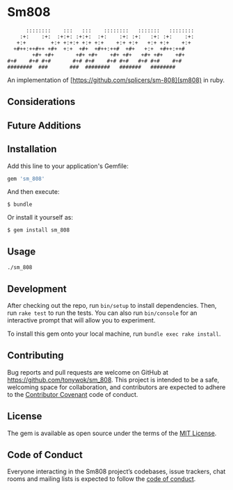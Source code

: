 # Sm808

```
      ::::::::    :::   :::    ::::::::   :::::::   ::::::::
    :+:    :+:  :+:+: :+:+:  :+:    :+: :+:   :+: :+:    :+:
   +:+        +:+ +:+:+ +:+ +:+    +:+ +:+   +:+ +:+    +:+
  +#++:++#++ +#+  +:+  +#+  +#++:++#  +#+   +:+  +#++:++#
        +#+ +#+       +#+ +#+    +#+ +#+   +#+ +#+    +#+
#+#    #+# #+#       #+# #+#    #+# #+#   #+# #+#    #+#
########  ###       ###  ########   #######   ########
```

An implementation of [https://github.com/splicers/sm-808](sm808) in ruby.

## Considerations

## Future Additions

## Installation

Add this line to your application's Gemfile:

```ruby
gem 'sm_808'
```

And then execute:

    $ bundle

Or install it yourself as:

    $ gem install sm_808

## Usage

```
./sm_808
```

## Development

After checking out the repo, run `bin/setup` to install dependencies.
Then, run `rake test` to run the tests.
You can also run `bin/console` for an interactive prompt that will allow you to experiment.

To install this gem onto your local machine, run `bundle exec rake install`.

## Contributing

Bug reports and pull requests are welcome on GitHub at https://github.com/tonywok/sm_808.
This project is intended to be a safe, welcoming space for collaboration, and contributors are expected to adhere to the [Contributor Covenant](http://contributor-covenant.org) code of conduct.

## License

The gem is available as open source under the terms of the [MIT License](https://opensource.org/licenses/MIT).

## Code of Conduct

Everyone interacting in the Sm808 project’s codebases, issue trackers, chat rooms and mailing lists is expected to follow the [code of conduct](https://github.com/tonywok/sm_808/blob/master/CODE_OF_CONDUCT.md).

